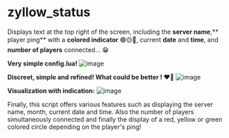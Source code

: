 # zyllow_status

Displays text at the top right of the screen, including the **server name**,** player ping** with a **colored indicator** 🟢🟡🔴, current **date** and **time**, and **number of players** connected... 😁


**Very simple config.lua!**
![image](https://github.com/Zyllow1/zyllow_status/assets/124933975/11171b39-88ef-46aa-8656-a531211dc63d)

**Discreet, simple and refined! What could be better ! ❤️‍🔥**
![image](https://github.com/Zyllow1/zyllow_status/assets/124933975/eb168407-82ed-4e6a-8db2-6a1108267b0f)

**Visualization with indication:**
![image](https://github.com/Zyllow1/zyllow_status/assets/124933975/7a95c498-d7b7-4f6e-9140-0eb41d653040)


Finally, this script offers various features such as displaying the server name, month, current date and time. Also the number of players simultaneously connected and finally the display of a red, yellow or green colored circle depending on the player's ping!

